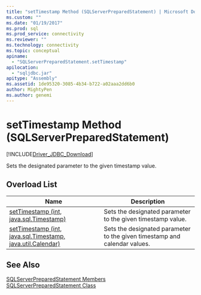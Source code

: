 ```yaml
---
title: "setTimestamp Method (SQLServerPreparedStatement) | Microsoft Docs"
ms.custom: ""
ms.date: "01/19/2017"
ms.prod: sql
ms.prod_service: connectivity
ms.reviewer: ""
ms.technology: connectivity
ms.topic: conceptual
apiname: 
  - "SQLServerPreparedStatement.setTimestamp"
apilocation: 
  - "sqljdbc.jar"
apitype: "Assembly"
ms.assetid: 1de95320-3085-4b34-b722-a02aaa2dd6b0
author: MightyPen
ms.author: genemi
---
```

# setTimestamp Method (SQLServerPreparedStatement)
[!INCLUDE[Driver_JDBC_Download](../../../includes/driver_jdbc_download.md)]

  Sets the designated parameter to the given timestamp value.  
  
## Overload List  
  
|Name|Description|  
|----------|-----------------|  
|[setTimestamp (int, java.sql.Timestamp)](../../../connect/jdbc/reference/settimestamp-method-int-java-sql-timestamp.md)|Sets the designated parameter to the given timestamp value.|  
|[setTimestamp (int, java.sql.Timestamp, java.util.Calendar)](../../../connect/jdbc/reference/settimestamp-method-int-java-sql-timestamp-java-util-calendar.md)|Sets the designated parameter to the given timestamp and calendar values.|  
  
## See Also  
 [SQLServerPreparedStatement Members](../../../connect/jdbc/reference/sqlserverpreparedstatement-members.md)   
 [SQLServerPreparedStatement Class](../../../connect/jdbc/reference/sqlserverpreparedstatement-class.md)  
  
  
